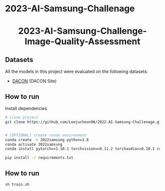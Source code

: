 # 2023-AI-Samsung-Challenage
<div align="center">

# 2023-AI-Samsung-Challenge-Image-Quality-Assessment

</div>

## Datasets

All the models in this project were evaluated on the following datasets:

- [DACON](https://dacon.io/competitions/official/236134/data) (DACON Site)


## How to run

Install dependencies

```bash
# clone project
git clone https://github.com/Leejucheon96/2022-AI-Samsung-Challenage.git


# [OPTIONAL] create conda environment
conda create -n 2022samsung python=3.8
conda activate 2022samsung
conda install pytorch==1.10.1 torchvision==0.11.2 torchaudio==0.10.1 cudatoolkit=11.3 -c pytorch -c conda-forge

pip install -r requirements.txt

```
 
## How to run
```
sh train.sh
```


